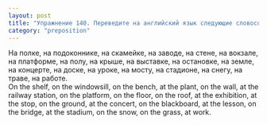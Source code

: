```yaml
---
layout: post
title: "Упражнение 140. Переведите на английский язык следующие словосочетания, употребляя предлоги on или at."
category: "preposition"
---
```

<section class="question">
На полке, на подоконнике, на скамейке, на заводе, на стене, на вокзале, на платформе, на полу, на крыше, на выставке, на остановке, на земле, на концерте, на доске, на уроке, на мосту, на стадионе, на снегу, на траве, на работе.
</section>

<section class="answer">
On the shelf, on the windowsill, on the bench, at the plant, on the wall, at the railway station, on the platform, on the floor, on the roof, at the exhibition, at the stop, on the ground, at the concert, on the blackboard, at the lesson, on the bridge, at the stadium, on the snow, on the grass, at work.
</section>
